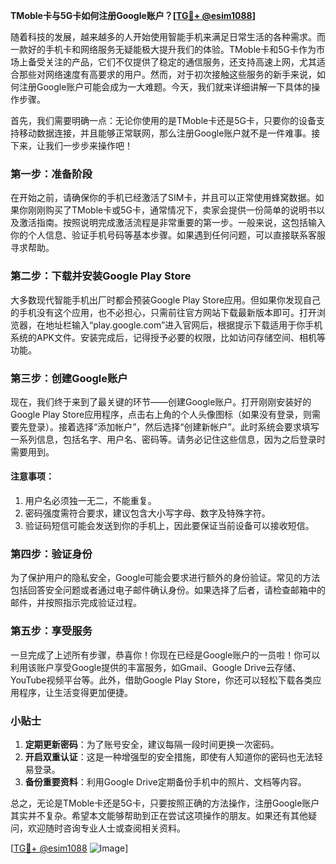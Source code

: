 **TMoble卡与5G卡如何注册Google账户？[[TG💪+ @esim1088](https://t.me/s/esim1088)]**

随着科技的发展，越来越多的人开始使用智能手机来满足日常生活的各种需求。而一款好的手机卡和网络服务无疑能极大提升我们的体验。TMoble卡和5G卡作为市场上备受关注的产品，它们不仅提供了稳定的通信服务，还支持高速上网，尤其适合那些对网络速度有高要求的用户。然而，对于初次接触这些服务的新手来说，如何注册Google账户可能会成为一大难题。今天，我们就来详细讲解一下具体的操作步骤。

首先，我们需要明确一点：无论你使用的是TMoble卡还是5G卡，只要你的设备支持移动数据连接，并且能够正常联网，那么注册Google账户就不是一件难事。接下来，让我们一步步来操作吧！

### 第一步：准备阶段

在开始之前，请确保你的手机已经激活了SIM卡，并且可以正常使用蜂窝数据。如果你刚刚购买了TMoble卡或5G卡，通常情况下，卖家会提供一份简单的说明书以及激活指南。按照说明完成激活流程是非常重要的第一步。一般来说，这包括输入你的个人信息、验证手机号码等基本步骤。如果遇到任何问题，可以直接联系客服寻求帮助。

### 第二步：下载并安装Google Play Store

大多数现代智能手机出厂时都会预装Google Play Store应用。但如果你发现自己的手机没有这个应用，也不必担心，只需前往官方网站下载最新版本即可。打开浏览器，在地址栏输入“play.google.com”进入官网后，根据提示下载适用于你手机系统的APK文件。安装完成后，记得授予必要的权限，比如访问存储空间、相机等功能。

### 第三步：创建Google账户

现在，我们终于来到了最关键的环节——创建Google账户。打开刚刚安装好的Google Play Store应用程序，点击右上角的个人头像图标（如果没有登录，则需要先登录）。接着选择“添加帐户”，然后选择“创建新帐户”。此时系统会要求填写一系列信息，包括名字、用户名、密码等。请务必记住这些信息，因为之后登录时需要用到。

#### 注意事项：
1. 用户名必须独一无二，不能重复。
2. 密码强度需符合要求，建议包含大小写字母、数字及特殊字符。
3. 验证码短信可能会发送到你的手机上，因此要保证当前设备可以接收短信。

### 第四步：验证身份

为了保护用户的隐私安全，Google可能会要求进行额外的身份验证。常见的方法包括回答安全问题或者通过电子邮件确认身份。如果选择了后者，请检查邮箱中的邮件，并按照指示完成验证过程。

### 第五步：享受服务

一旦完成了上述所有步骤，恭喜你！你现在已经是Google账户的一员啦！你可以利用该账户享受Google提供的丰富服务，如Gmail、Google Drive云存储、YouTube视频平台等。此外，借助Google Play Store，你还可以轻松下载各类应用程序，让生活变得更加便捷。

### 小贴士

1. **定期更新密码**：为了账号安全，建议每隔一段时间更换一次密码。
2. **开启双重认证**：这是一种增强型的安全措施，即使有人知道你的密码也无法轻易登录。
3. **备份重要资料**：利用Google Drive定期备份手机中的照片、文档等内容。

总之，无论是TMoble卡还是5G卡，只要按照正确的方法操作，注册Google账户其实并不复杂。希望本文能够帮助到正在尝试这项操作的朋友。如果还有其他疑问，欢迎随时咨询专业人士或查阅相关资料。

[[TG💪+ @esim1088](https://t.me/s/esim1088) ![Image](https://i.postimg.cc/4NQfJmqS/Snipaste-2025-05-13-00-14-12.png)]